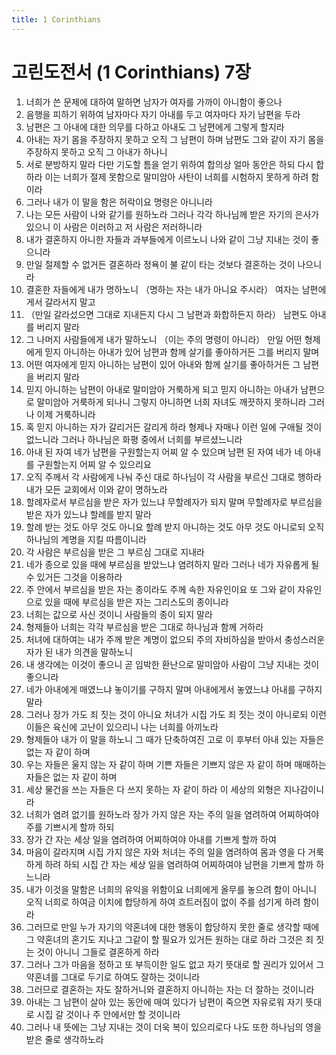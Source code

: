```yaml
---
title: 1 Corinthians
---
```


# 고린도전서 (1 Corinthians) 7장
1. 너희가 쓴 문제에 대하여 말하면 남자가 여자를 가까이 아니함이 좋으나
1. 음행을 피하기 위하여 남자마다 자기 아내를 두고 여자마다 자기 남편을 두라
1. 남편은 그 아내에 대한 의무를 다하고 아내도 그 남편에게 그렇게 할지라
1. 아내는 자기 몸을 주장하지 못하고 오직 그 남편이 하며 남편도 그와 같이 자기 몸을 주장하지 못하고 오직 그 아내가 하나니
1. 서로 분방하지 말라 다만 기도할 틈을 얻기 위하여 합의상 얼마 동안은 하되 다시 합하라 이는 너희가 절제 못함으로 말미암아 사탄이 너희를 시험하지 못하게 하려 함이라
1. 그러나 내가 이 말을 함은 허락이요 명령은 아니니라
1. 나는 모든 사람이 나와 같기를 원하노라 그러나 각각 하나님께 받은 자기의 은사가 있으니 이 사람은 이러하고 저 사람은 저러하니라
1. 내가 결혼하지 아니한 자들과 과부들에게 이르노니 나와 같이 그냥 지내는 것이 좋으니라
1. 만일 절제할 수 없거든 결혼하라 정욕이 불 같이 타는 것보다 결혼하는 것이 나으니라
1. 결혼한 자들에게 내가 명하노니 （명하는 자는 내가 아니요 주시라） 여자는 남편에게서 갈라서지 말고
1. （만일 갈라섰으면 그대로 지내든지 다시 그 남편과 화합하든지 하라） 남편도 아내를 버리지 말라
1. 그 나머지 사람들에게 내가 말하노니 （이는 주의 명령이 아니라） 만일 어떤 형제에게 믿지 아니하는 아내가 있어 남편과 함께 살기를 좋아하거든 그를 버리지 말며
1. 어떤 여자에게 믿지 아니하는 남편이 있어 아내와 함께 살기를 좋아하거든 그 남편을 버리지 말라
1. 믿지 아니하는 남편이 아내로 말미암아 거룩하게 되고 믿지 아니하는 아내가 남편으로 말미암아 거룩하게 되나니 그렇지 아니하면 너희 자녀도 깨끗하지 못하니라 그러나 이제 거룩하니라
1. 혹 믿지 아니하는 자가 갈리거든 갈리게 하라 형제나 자매나 이런 일에 구애될 것이 없느니라 그러나 하나님은 화평 중에서 너희를 부르셨느니라
1. 아내 된 자여 네가 남편을 구원할는지 어찌 알 수 있으며 남편 된 자여 네가 네 아내를 구원할는지 어찌 알 수 있으리요
1. 오직 주께서 각 사람에게 나눠 주신 대로 하나님이 각 사람을 부르신 그대로 행하라 내가 모든 교회에서 이와 같이 명하노라
1. 할례자로서 부르심을 받은 자가 있느냐 무할례자가 되지 말며 무할례자로 부르심을 받은 자가 있느냐 할례를 받지 말라
1. 할례 받는 것도 아무 것도 아니요 할례 받지 아니하는 것도 아무 것도 아니로되 오직 하나님의 계명을 지킬 따름이니라
1. 각 사람은 부르심을 받은 그 부르심 그대로 지내라
1. 네가 종으로 있을 때에 부르심을 받았느냐 염려하지 말라 그러나 네가 자유롭게 될 수 있거든 그것을 이용하라
1. 주 안에서 부르심을 받은 자는 종이라도 주께 속한 자유인이요 또 그와 같이 자유인으로 있을 때에 부르심을 받은 자는 그리스도의 종이니라
1. 너희는 값으로 사신 것이니 사람들의 종이 되지 말라
1. 형제들아 너희는 각각 부르심을 받은 그대로 하나님과 함께 거하라
1. 처녀에 대하여는 내가 주께 받은 계명이 없으되 주의 자비하심을 받아서 충성스러운 자가 된 내가 의견을 말하노니
1. 내 생각에는 이것이 좋으니 곧 임박한 환난으로 말미암아 사람이 그냥 지내는 것이 좋으니라
1. 네가 아내에게 매였느냐 놓이기를 구하지 말며 아내에게서 놓였느냐 아내를 구하지 말라
1. 그러나 장가 가도 죄 짓는 것이 아니요 처녀가 시집 가도 죄 짓는 것이 아니로되 이런 이들은 육신에 고난이 있으리니 나는 너희를 아끼노라
1. 형제들아 내가 이 말을 하노니 그 때가 단축하여진 고로 이 후부터 아내 있는 자들은 없는 자 같이 하며
1. 우는 자들은 울지 않는 자 같이 하며 기쁜 자들은 기쁘지 않은 자 같이 하며 매매하는 자들은 없는 자 같이 하며
1. 세상 물건을 쓰는 자들은 다 쓰지 못하는 자 같이 하라 이 세상의 외형은 지나감이니라
1. 너희가 염려 없기를 원하노라 장가 가지 않은 자는 주의 일을 염려하여 어찌하여야 주를 기쁘시게 할까 하되
1. 장가 간 자는 세상 일을 염려하여 어찌하여야 아내를 기쁘게 할까 하여
1. 마음이 갈라지며 시집 가지 않은 자와 처녀는 주의 일을 염려하여 몸과 영을 다 거룩하게 하려 하되 시집 간 자는 세상 일을 염려하여 어찌하여야 남편을 기쁘게 할까 하느니라
1. 내가 이것을 말함은 너희의 유익을 위함이요 너희에게 올무를 놓으려 함이 아니니 오직 너희로 하여금 이치에 합당하게 하여 흐트러짐이 없이 주를 섬기게 하려 함이라
1. 그러므로 만일 누가 자기의 약혼녀에 대한 행동이 합당하지 못한 줄로 생각할 때에 그 약혼녀의 혼기도 지나고 그같이 할 필요가 있거든 원하는 대로 하라 그것은 죄 짓는 것이 아니니 그들로 결혼하게 하라
1. 그러나 그가 마음을 정하고 또 부득이한 일도 없고 자기 뜻대로 할 권리가 있어서 그 약혼녀를 그대로 두기로 하여도 잘하는 것이니라
1. 그러므로 결혼하는 자도 잘하거니와 결혼하지 아니하는 자는 더 잘하는 것이니라
1. 아내는 그 남편이 살아 있는 동안에 매여 있다가 남편이 죽으면 자유로워 자기 뜻대로 시집 갈 것이나 주 안에서만 할 것이니라
1. 그러나 내 뜻에는 그냥 지내는 것이 더욱 복이 있으리로다 나도 또한 하나님의 영을 받은 줄로 생각하노라